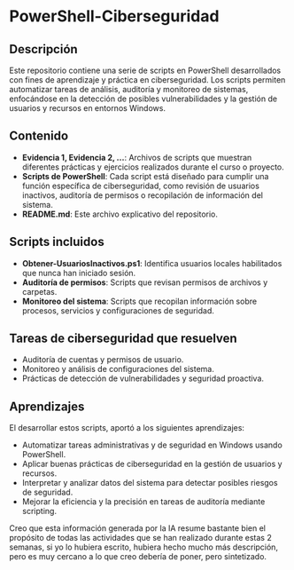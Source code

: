 # PowerShell-Ciberseguridad

## Descripción
Este repositorio contiene una serie de scripts en PowerShell desarrollados con fines de aprendizaje y práctica en ciberseguridad. Los scripts permiten automatizar tareas de análisis, auditoría y monitoreo de sistemas, enfocándose en la detección de posibles vulnerabilidades y la gestión de usuarios y recursos en entornos Windows.

## Contenido
- **Evidencia 1, Evidencia 2, ...**: Archivos de scripts que muestran diferentes prácticas y ejercicios realizados durante el curso o proyecto.
- **Scripts de PowerShell**: Cada script está diseñado para cumplir una función específica de ciberseguridad, como revisión de usuarios inactivos, auditoría de permisos o recopilación de información del sistema.
- **README.md**: Este archivo explicativo del repositorio.

## Scripts incluidos
- **Obtener-UsuariosInactivos.ps1**: Identifica usuarios locales habilitados que nunca han iniciado sesión.
- **Auditoría de permisos**: Scripts que revisan permisos de archivos y carpetas.
- **Monitoreo del sistema**: Scripts que recopilan información sobre procesos, servicios y configuraciones de seguridad.

## Tareas de ciberseguridad que resuelven
- Auditoría de cuentas y permisos de usuario.
- Monitoreo y análisis de configuraciones del sistema.
- Prácticas de detección de vulnerabilidades y seguridad proactiva.

## Aprendizajes
El desarrollar estos scripts, aportó a los siguientes aprendizajes:
- Automatizar tareas administrativas y de seguridad en Windows usando PowerShell.
- Aplicar buenas prácticas de ciberseguridad en la gestión de usuarios y recursos.
- Interpretar y analizar datos del sistema para detectar posibles riesgos de seguridad.
- Mejorar la eficiencia y la precisión en tareas de auditoría mediante scripting.

Creo que esta información generada por la IA resume bastante bien el propósito de todas las
actividades que se han realizado durante estas 2 semanas, si yo lo hubiera escrito, hubiera hecho mucho más descripción, pero es muy cercano a lo que creo debería de poner, pero sintetizado.

